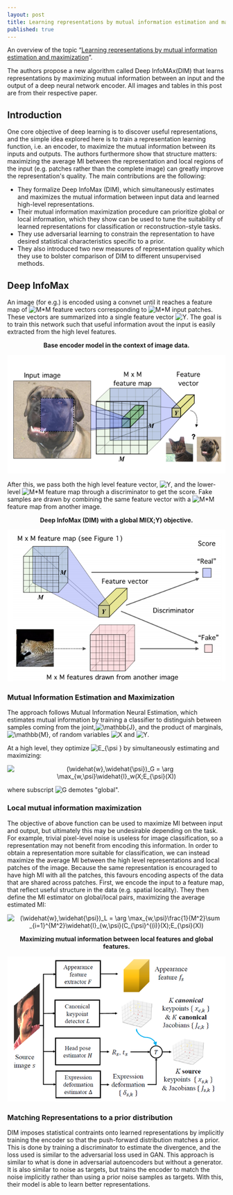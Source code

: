 ```yaml
---
layout: post
title: Learning representations by mutual information estimation and maximization
published: true
---
```


An overview of the topic “[Learning representations by mutual information estimation and maximization](https://arxiv.org/pdf/1808.06670.pdf)”.
<!--break-->
The authors propose a new algorithm called Deep InfoMAx(DIM) that learns representations by maximizing mutual information between an input and the output of a deep neural network encoder. All images and tables in this post are from their respective paper.

## Introduction

One core objective of deep learning is to discover useful representations, and the simple idea explored here is to train a representation learning function, i.e. an encoder, to maximize the mutual information between its inputs and outputs. The authors furthermore show that structure matters: maximizing the average MI between the representation and local regions of the input (e.g. patches rather than the complete image) can greatly improve the representation's quality. The main contributions are the following:
* They formalize Deep InfoMax (DIM), which simultaneously estimates and maximizes the mutual information between input data and learned high-level representations.
* Their mutual information maximization procedure can prioritize global or local information, which they show can be used to tune the suitability of learned representations for classification or reconstruction-style tasks.
* They use adversarial learning to constrain the representation to have desired statistical characteristics specific to a prior.
* They also introduced two new measures of representation quality which they use to bolster comparison of DIM to different unsupervised methods.

## Deep InfoMax

An image (for e.g.) is encoded using a convnet until it reaches a feature map of <img src="https://latex.codecogs.com/svg.latex?M*M" title="M*M" /> feature vectors corresponding to <img src="https://latex.codecogs.com/svg.latex?M*M" title="M*M" /> input patches. These vectors are summarized into a single feature vector <img src="https://latex.codecogs.com/svg.latex?Y" title="Y" />. The goal is to train this network such that useful information avout the input is easily extracted from the high level features.

<p align="center">
<b>Base encoder model in the context of image data.</b>
</p>
<p align="center">
<img src="https://raw.githubusercontent.com/ramnathkumar181/ramnathkumar181.github.io/master/assets/Papers/20/Figure-1.png?raw=true" alt="Figure 1"/>
</p>

After this, we pass both the high level feature vector, <img src="https://latex.codecogs.com/svg.latex?Y" title="Y" />, and the lower-level <img src="https://latex.codecogs.com/svg.latex?M*M" title="M*M" /> feature map through a discriminator to get the score. Fake samples are drawn by combining the same feature vector with a <img src="https://latex.codecogs.com/svg.latex?M*M" title="M*M" /> feature map from another image.

<p align="center">
<b>Deep InfoMax (DIM) with a global MI(X;Y) objective.</b>
</p>
<p align="center">
<img src="https://raw.githubusercontent.com/ramnathkumar181/ramnathkumar181.github.io/master/assets/Papers/20/Figure-2.png?raw=true" alt="Figure 2"/>
</p>


### Mutual Information Estimation and Maximization

The approach follows Mutual Information Neural Estimation, which estimates mutual information by training a classifier to distinguish between samples coming from the joint,<img src="https://latex.codecogs.com/svg.latex?\mathbb{J}" title="\mathbb{J}" />, and the product of marginals, <img src="https://latex.codecogs.com/svg.latex?\mathbb{M}" title="\mathbb{M}" />, of random variables <img src="https://latex.codecogs.com/svg.latex?X" title="X" /> and <img src="https://latex.codecogs.com/svg.latex?Y" title="Y" />.

At a high level, they optimize <img src="https://latex.codecogs.com/svg.latex?E_{\psi&space;}" title="E_{\psi }" /> by simultaneously estimating and maximizing:
<p align="center">
<img src="https://latex.codecogs.com/svg.latex?(\widehat{w},\widehat{\psi})_G&space;=&space;\arg&space;\max_{w,\psi}\widehat{I}_w(X;E_{\psi}(X))" title="(\widehat{w},\widehat{\psi})_G = \arg \max_{w,\psi}\widehat{I}_w(X;E_{\psi}(X))" />
</p>
where subscript <img src="https://latex.codecogs.com/svg.latex?G" title="G" /> demotes "global".

### Local mutual information maximization

The objective of above function can be used to maximize MI between input and output, but ultimately this may be undesirable depending on the task. For example, trivial pixel-level noise is useless for image classification, so a representation may not benefit from encoding this information. In order to obtain a representation more suitable for classification, we can instead maximize the average MI between the high level representations and local patches of the image. Because the same representation is encouraged to have high MI with all the patches, this favours encoding aspects of the data that are shared across patches.
First, we encode the input to a feature map, that reflect useful structure in the data (e.g. spatial locality). They then define the MI estimator on global/local pairs, maximizing the average estimated MI:

<p align="center">
<img src="https://latex.codecogs.com/svg.latex?(\widehat{w},\widehat{\psi})_L&space;=&space;\arg&space;\max_{w,\psi}\frac{1}{M^2}\sum&space;_{i=1}^{M^2}\widehat{I}_{w,\psi}(C_{\psi}^{(i)}(X);E_{\psi}(X))" title="(\widehat{w},\widehat{\psi})_L = \arg \max_{w,\psi}\frac{1}{M^2}\sum _{i=1}^{M^2}\widehat{I}_{w,\psi}(C_{\psi}^{(i)}(X);E_{\psi}(X))" />
</p>

<p align="center">
<b>Maximizing mutual information between local features and global features.</b>
</p>
<p align="center">
<img src="https://raw.githubusercontent.com/ramnathkumar181/ramnathkumar181.github.io/master/assets/Papers/18/Figure-3.png?raw=true" alt="Figure 3"/>
</p>

### Matching Representations to a prior distribution

DIM imposes statistical contraints onto learned representations by implicitly training the encoder so that the push-forward distribution matches a prior. This is done by training a discriminator to estimate the divergence, and the loss used is similar to the adversarial loss used in GAN. This approach is similar to what is done in adversarial autoencoders but without a generator. It is also similar to noise as targets, but trains the encoder to match the noise implicitly rather than using a prior noise samples as targets. With this, their model is able to learn better representations.
